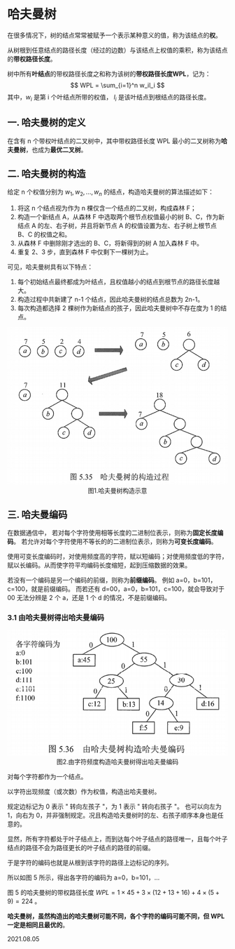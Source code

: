 # 哈夫曼树

在很多情况下，树的结点常常被赋予一个表示某种意义的值，称为该结点的**权**。

从树根到任意结点的路径长度（经过的边数）与该结点上权值的乘积，称为该结点的**带权路径长度**。

树中所有**叶结点**的带权路径长度之和称为该树的**带权路径长度WPL**，记为：
$$
WPL = \sum_{i=1}^n w_il_i
$$
其中，$w_i$ 是第 i 个叶结点所带的权值， $l_i$ 是该叶结点到根结点的路径长度。

## 一. 哈夫曼树的定义

在含有 n 个带权叶结点的二叉树中，其中带权路径长度 WPL 最小的二叉树称为**哈夫曼树**，也成为**最优二叉树**。

## 二. 哈夫曼树的构造

给定 n 个权值分别为 $w_1,w_2,...,w_n$ 的结点，构造哈夫曼树的算法描述如下：

1. 将这 n 个结点视为作为 n 棵仅含一个结点的二叉树，构成森林 F；
2. 构造一个新结点 A，从森林 F 中选取两个根节点权值最小的树 B、C，作为新结点 A 的左、右子树，并且将新节点 A 的权值设置为左、右子树上根节点 B、C 的权值之和。
3. 从森林 F 中删除刚才选出的 B、C，将新得到的树 A 加入森林 F 中。
4. 重复 2、3 步，直到森林 F 中仅剩下一棵树为止。

可见，哈夫曼树具有以下特点：

1. 每个初始结点最终都成为叶结点，且权值越小的结点到根节点的路径长度越大。
2. 构造过程中共新建了 n-1 个结点，因此哈夫曼树的结点总数为 2n-1。
3. 每次构造都选择 2 棵树作为新结点的孩子，因此哈夫曼树中不存在度为 1 的结点。

<img src="数据结构508-1.png" alt="数据结构508-1" style="zoom:80%;" />

<center>图1.哈夫曼树构造示意</center>

## 三. 哈夫曼编码

在数据通信中，
若对每个字符使用相等长度的二进制位表示，则称为**固定长度编码**。
若允许对每个字符使用不等长的的二进制位表示，则称为**可变长度编码**。

使用可变长度编码时，对使用频度高的字符，赋以短编码；对使用频度低的字符，赋以长编码。从而使字符平均编码长度缩短，起到压缩数据的效果。

若没有一个编码是另一个编码的前缀，则称为**前缀编码**。
例如 a=0，b=101，c=100，就是前缀编码。
而若还有 d=00，a=0，b=101，c=100，就会导致对于 00 无法分辨是 2 个 a，还是 1 个 d 的情况，不是前缀编码。

### 3.1 由哈夫曼树得出哈夫曼编码

<img src="数据结构508-2.png" alt="数据结构508-2" style="zoom:80%;" />

<center>图2.由字符频度构造哈夫曼树得出哈夫曼编码</center>

对每个字符都作为一个结点。

以字符出现频度（或次数）作为权值，构造出哈夫曼树。

规定边标记为 0 表示 " 转向左孩子 "，为 1 表示 " 转向右孩子 "。
也可以向左为 1，向右为 0，并非强制规定。况且构造哈夫曼树时的左、右孩子顺序本身也是任意的。

显然，所有字符都处于叶子结点上，而到达每个叶子结点的路径唯一，且每个叶子结点的路径不会为路径更长的叶子结点的路径的前缀。

于是字符的编码也就是从根到该字符的路径上边标记的序列。

所以如图 5 所示，得出各字符的编码为 a=0，b=101，...

图 5 的哈夫曼树的带权路径长度 $WPL = 1\times 45+3\times (12+13+16)+4\times(5+9)=224$ 。

**哈夫曼树，虽然构造出的哈夫曼树可能不同，各个字符的编码可能不同，但 WPL 一定是相同且最优的**。

2021.08.05

